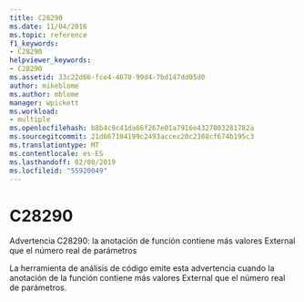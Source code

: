 ```yaml
---
title: C28290
ms.date: 11/04/2016
ms.topic: reference
f1_keywords:
- C28290
helpviewer_keywords:
- C28290
ms.assetid: 33c22d66-fce4-4670-99d4-7bd147dd05d0
author: mikeblome
ms.author: mblome
manager: wpickett
ms.workload:
- multiple
ms.openlocfilehash: b8b4c9c41da66f267e01a7916e4327003281782a
ms.sourcegitcommit: 21d667104199c2493accec20c2388cf674b195c3
ms.translationtype: MT
ms.contentlocale: es-ES
ms.lasthandoff: 02/08/2019
ms.locfileid: "55920049"
---
```

# <a name="c28290"></a>C28290
Advertencia C28290: la anotación de función contiene más valores External que el número real de parámetros

 La herramienta de análisis de código emite esta advertencia cuando la anotación de la función contiene más valores External que el número real de parámetros.